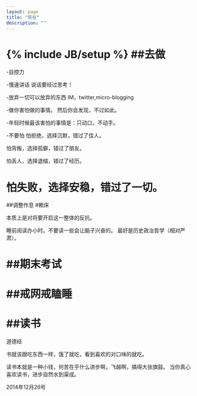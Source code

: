```yaml
---
layout: page
title: "现在"
description: ""
---
```

{% include JB/setup %}
##去做
=============
-自控力


-慢速讲话
说话要经过思考！

-放弃一切可以放弃的东西
IM，twitter,micro-blogging

-做你害怕做的事情。
然后你会发现，不过如此。

-年轻时候最该害怕的事情是：只动口，不动手。

-不要怕
怕拒绝，选择沉默，错过了佳人。

怕背叛，选择孤僻，错过了朋友。

怕丢人，选择退缩，错过了经历。

怕失败，选择安稳，错过了一切。
=============
##调整作息
#赖床

本质上是对将要开启这一整体的反抗。

睡前阅读办小时。不要读一些会让脑子兴奋的。
最好是历史政治哲学（相对严肃）。

##期末考试
=============
##戒网戒瞌睡
=============
##读书
=============
道德经


书就该跟吃东西一样，饿了就吃，看到喜欢的对口味的就吃。

读书本就是一种小钱，何苦在乎什么进步啊，飞越啊，搞得大张旗鼓。
当你真心喜欢读书，进步自然水到渠成。


2014年12月26号
